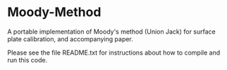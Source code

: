 # Moody-Method
A portable implementation of Moody's method (Union Jack) for surface plate calibration, and accompanying paper.

Please see the file README.txt for instructions about how to compile and run this code.
